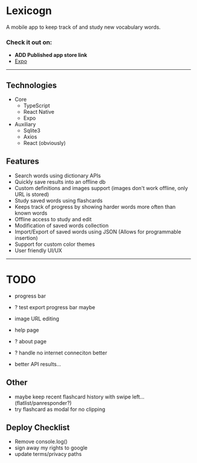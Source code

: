 # Lexicogn

A mobile app to keep track of and study new vocabulary words.

### Check it out on:

- **ADD Published app store link**
- [Expo](https://expo.io/@evadin/projects/lexicogn)

---

## Technologies

- Core
    - TypeScript
    - React Native
    - Expo
- Auxiliary
    - Sqlite3
    - Axios
    - React (obviously)


## Features

- Search words using dictionary APIs
- Quickly save results into an offline db
- Custom definitions and images support (images don't work offline, only URL is stored)
- Study saved words using flashcards
- Keeps track of progress by showing harder words more often than known words
- Offline access to study and edit
- Modification of saved words collection
- Import/Export of saved words using JSON (Allows for programmable insertion)
- Support for custom color themes
- User friendly UI/UX

---

# TODO

- progress bar
- ? test export progress bar maybe
- image URL editing
- help page

- ? about page
- ? handle no internet conneciton better
- better API results...

## Other

- maybe keep recent flashcard history with swipe left... (flatlist/panresponder?)
- try flashcard as modal for no clipping

## Deploy Checklist

- Remove console.log()
- sign away my rights to google
- update terms/privacy paths